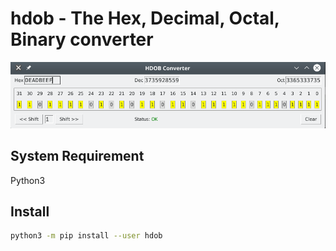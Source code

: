 # hdob - The Hex, Decimal, Octal, Binary converter

![](https://raw.githubusercontent.com/housechou/hdob/master/images/screenshot.png)

## System Requirement
Python3

## Install
```bash
python3 -m pip install --user hdob
```


